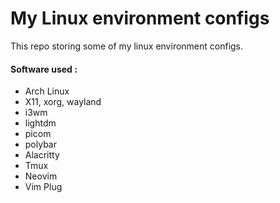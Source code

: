 # My Linux environment configs

This repo storing some of my linux environment configs.
#### Software used :
 - Arch Linux
 - X11, xorg, wayland
 - i3wm
 - lightdm
 - picom
 - polybar
 - Alacritty
 - Tmux
 - Neovim
 - Vim Plug
